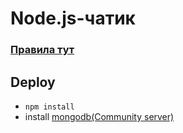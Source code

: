 # Node.js-чатик
### [Правила тут](https://github.com/IT-62/Rules)

## Deploy

* ```npm install```
* install [mongodb(Community server)](https://www.mongodb.com/download-center?jmp=nav#community)